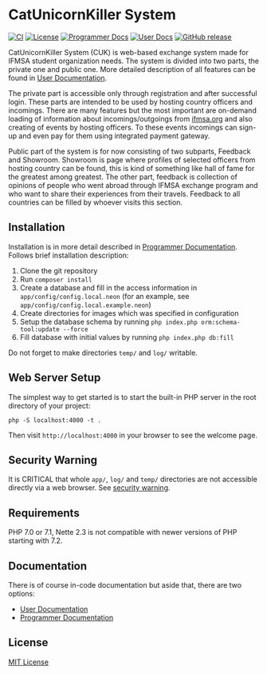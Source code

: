 # CatUnicornKiller System

[![CI](https://github.com/CatUnicornKiller/web-app/actions/workflows/ci.yml/badge.svg)](https://github.com/CatUnicornKiller/web-app/actions/workflows/ci.yml)
[![License](http://img.shields.io/:license-mit-blue.svg)](https://github.com/CatUnicornKiller/web-app/blob/master/LICENSE)
[![Programmer Docs](https://img.shields.io/badge/docs-programmer-orange.svg)](https://github.com/CatUnicornKiller/programmer-doc/wiki)
[![User Docs](https://img.shields.io/badge/docs-user-brightgreen.svg)](https://github.com/CatUnicornKiller/user-doc/wiki)
[![GitHub release](https://img.shields.io/github/release/CatUnicornKiller/web-app.svg)](https://github.com/CatUnicornKiller/web-app/releases)

CatUnicornKiller System (CUK) is web-based exchange system made for IFMSA student organization needs. The system is divided into two parts, the private one and public one. More detailed description of all features can be found in [User Documentation](https://github.com/CatUnicornKiller/user-doc/wiki). 

The private part is accessible only through registration and after successful login. These parts are intended to be used by hosting country officers and incomings. There are many features but the most important are on-demand loading of information about incomings/outgoings from [ifmsa.org](www.ifmsa.org) and also creating of events by hosting officers. To these events incomings can sign-up and even pay for them using integrated payment gateway. 

Public part of the system is for now consisting of two subparts, Feedback and Showroom. Showroom is page where profiles of selected officers from hosting country can be found, this is kind of something like hall of fame for the greatest among greatest. The other part, feedback is collection of opinions of people who went abroad through IFMSA exchange program and who want to share their experiences from their travels. Feedback to all countries can be filled by whoever visits this section. 

## Installation

Installation is in more detail described in [Programmer Documentation](https://github.com/CatUnicornKiller/programmer-doc/wiki). Follows brief installation description:

1. Clone the git repository
2. Run `composer install`
3. Create a database and fill in the access information in `app/config/config.local.neon` (for an example, see `app/config/config.local.example.neon`)
4. Create directories for images which was specified in configuration
5. Setup the database schema by running `php index.php orm:schema-tool:update --force`
6. Fill database with initial values by running `php index.php db:fill`

Do not forget to make directories `temp/` and `log/` writable.

## Web Server Setup

The simplest way to get started is to start the built-in PHP server in the root directory of your project:

	php -S localhost:4000 -t .

Then visit `http://localhost:4000` in your browser to see the welcome page.

## Security Warning

It is CRITICAL that whole `app/`, `log/` and `temp/` directories are not accessible directly via a web browser. See [security warning](https://nette.org/security-warning).

## Requirements

PHP 7.0 or 7.1, Nette 2.3 is not compatible with newer versions of PHP starting with 7.2.

## Documentation

There is of course in-code documentation but aside that, there are two options:

* [User Documentation](https://github.com/CatUnicornKiller/user-doc/wiki)
* [Programmer Documentation](https://github.com/CatUnicornKiller/programmer-doc/wiki)

## License

[MIT License](LICENSE)
